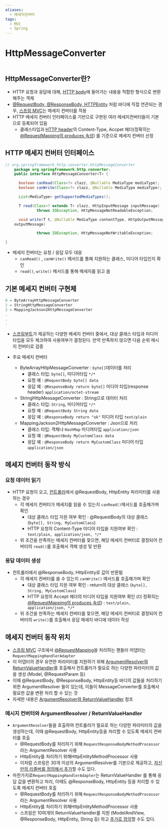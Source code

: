 ```yaml
---
aliases:
  - 메세지컨버터
tags:
  - MVC
  - Spring
---
```

# HttpMessageConverter

```table-of-contents
```

##  HttpMessageConverter란?

- HTTP 요청과 응답에 대해, [HTTP body](../../미완성%20문서/HTTP%20body.md)에 들어가는 내용을 적합한 형식으로 변환해주는 객체
- [@RequestBody, @ResponseBody, HTTPEntity](Controller.md) 처럼 바디에 직접 연관되는 경우, [스프링 MVC](스프링%20MVC.md)는 메세지 컨버터를 적용
- HTTP 메세지 컨버터 인터페이스를 기반으로 구현된 여러 메세지컨버터들이 기본으로 등록되어 있음
	- 클래스타입과 [HTTP header](../../미완성%20문서/HTTP%20header.md)의 Content-Type, Accpet 헤더(정확히는 [@RequestMapping의 produces 속성](Controller.md)) 를 기준으로 메세지 컨버터 선정


## HTTP 메세지 컨버터 인터페이스

```java
// org.springframework.http.converter.HttpMessageConverter
    package org.springframework.http.converter;
    public interface HttpMessageConverter<T> {

      boolean canRead(Class<?> clazz, @Nullable MediaType mediaType);
      boolean canWrite(Class<?> clazz, @Nullable MediaType mediaType);

      List<MediaType> getSupportedMediaTypes();

      T read(Class<? extends T> clazz, HttpInputMessage inputMessage)
              throws IOException, HttpMessageNotReadableException;

      void write(T t, @Nullable MediaType contentType, HttpOutputMessage
    outputMessage)

              throws IOException, HttpMessageNotWritableException;

}
```

- 메세지 컨버터는 요청 / 응답 모두 대응
	- `canRead()` , `canWrite()` 메서드를 통해 지원하는 클래스, 미디어 타입인지 확인
	- `read()`, `write()` 메서드를 통해 메세지를 읽고 씀

## 기본 메세지 컨버터 구현체

```java
0 = ByteArrayHttpMessageConverter
1 = StringHttpMessageConverter
2 = MappingJackson2HttpMessageConverter
.
.
.
```

- [스프링부트](../../미완성%20문서/SpringBoot.md)가 제공하는 다양한 메세지 컨버터 중에서, 대상 클래스 타입과 미디어 타입을 모두 체크하여 사용여부가 결정된다. 만약 만족하지 않으면 다음 순위 메시지 컨버터로 검증

- 주요 메세지 컨버터
	- ByteArrayHttpMessageConverter : `byte[]`데이터를 처리
		- 클래스 타입: `byte[]`, 미디어타입 `*/*`
		- 요청 예 : `@RequestBody byte[] data`
		- 응답 예 : `@ResponseBody return byte[]` 미디어 타입(response header) `application/octet-stream`
	- StringHttpMessageConverter : String으로 데이터 처리
		- 클래스 타입: `String`, 미디어타입 `*/*`
		- 요청 예 : `@RequestBody String data`
		- 응답 예 : `@ResponseBody return "ok"` 미디어 타입 `text/plain`
	- MappingJackson2HttpMessageConverter : Json으로 처리
		- 클래스 타입: 객체나 `HashMap` 미디어타입 `application/json`
		- 요청 예 : `@RequestBody MyCustomClass data`
		- 응답 예 : `@ResponseBody return MyCustomClass` 미디어 타입 `application/json`



## 메세지 컨버터 동작 방식

### 요청 데이터 읽기
- HTTP 요청이 오고, [컨트롤러](Controller.md)에서 @RequestBody, HttpEntity 파라미터를 사용하는 경우
	- 각 메세지 컨버터가 메세지를 읽을 수 있는지 `canRead()`메서드를 호출해가며 확인
		- 대상 클래스 타입 지원 여부 확인 : @RequestBody의 대상 클래스(`byte[], String, MyCustomClass`)
		- HTTP 요청의 Content-Type 미디어 타입을 지원여부 확인 : `text/plain, application/json, */*`
	- 위 조건을 만족하는 메세지 컨버터를 찾으면, 해당 메세지 컨버터로 결정되어 컨버터의 `read()`를 호출해서 객체 생성 및 반환

### 응답 데이터 생성
- 컨트롤러에서 @ResponseBody, HttpEntity로 값이 반환됨
	- 각 메세지 컨버터를 쓸 수 있는지 `canWrite()` 메서드를 호출해가며 확인
		- 대상 클래스 타입 지원 여부 확인 : return의 대상 클래스 (`byte[], String, MyCustomClass`)
		- HTTP 요청의 Accept 헤더의 미디어 타입을 지원여부 확인 (더 정확히는 [@RequestMapping의 produces 속성](Controller.md)) : `text/plain, application/json, */*`
	- 위 조건을 만족하는 메세지 컨버터를 찾으면, 해당 메세지 컨버터로 결정되어 컨버터의 `write()`를 호출해서 응답 메세지 바디에 데이터 작성


## 메세지 컨버터 동작 위치

- [스프링 MVC](스프링%20MVC.md) 구조에서 [@RequestMapping](Controller.md)을 처리하는 핸들러 어댑터는 `RequestMappingHandlerAdapter`
- 이 어댑터의 경우 유연한 파라미터를 지원하기 위해 [ArgumentResolver와 ReturnValueHandler](ArgumentResolver와%20ReturnValueHandler.md)를 호출해서 컨트롤러가 필요로 하는 다양한 파라미터의 값을 생성 (Model, @RequestParam 등)
- 이때 @RequestBody, @ResponseBody, HttpEntity등 바디의 값들을 처리하기 위한 ArgumentResolver 들이 있는데, 이들이 MessageConverter를 호출해서 필요한 값을 변환 처리 할 수 있는 것
- 자세한 내용은 [ArgumentResolver와 ReturnValueHandler](ArgumentResolver와%20ReturnValueHandler.md) 참조

### 메시지 컨버터와 ArgumentResolver / ReturnValueHandler
- `ArgumentResolver`들을 호출하여 컨트롤러가 필요로 하는 다양한 파라미터의 값을 생성하는데, 이때  @RequestBody, HttpEntity등을 처리할 수 있도록 메세지 컨버터를 호출
	- @RequestBody를 처리하기 위해 `RequestResponseBodyMethodProcessor`라는 ArgumentResolver 사용
	- HttpEntity를 처리하기 위해HttpEntityMethodProcessor 사용
	- 이처럼 스프링은 30개 이상의 ArgumentResolver를 기본으로 제공하고, [자신만의 리졸버를 정의해서 추가](ArgumentResolver와%20ReturnValueHandler.md)할 수도 있다.
- 마찬가지로`RequestMappingHandlerAdapter`는 ReturnValueHandler 를 통해 응답 값을 변환하고 처리, 이때도 @ResponseBody, HttpEntity 등을 처리할 수 있도록 메세지 컨버터 호출
	- @RequestBody를 처리하기 위해 `RequestResponseBodyMethodProcessor`라는 ArgumentResolver 사용
	- HttpEntity를 처리하기 위해HttpEntityMethodProcessor 사용
	- 스프링은 10여개의 ReturnValueHandler를 지원 (ModelAndView, @ResponseBody, HttpEntity, String 등) 하고 [추가로 정의](ArgumentResolver와%20ReturnValueHandler.md)할 수도 있다.

